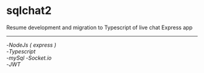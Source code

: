 # sqlchat2

Resume development and migration to Typescript of live chat Express app

---

-*NodeJs ( express )*  
-*Typescript*  
-*mySql* 
-*Socket.io*  
-*JWT*  
 
